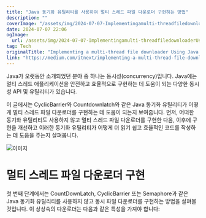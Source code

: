 ```yaml
---
title: "Java 동기화 유틸리티를 사용하여 멀티 스레드 파일 다운로더 구현하는 방법"
description: ""
coverImage: "/assets/img/2024-07-07-Implementingamulti-threadfiledownloaderUsingJavasynchronizationutilities_0.png"
date: 2024-07-07 22:06
ogImage: 
  url: /assets/img/2024-07-07-Implementingamulti-threadfiledownloaderUsingJavasynchronizationutilities_0.png
tag: Tech
originalTitle: "Implementing a multi-thread file downloader Using Java synchronization utilities"
link: "https://medium.com/itnext/implementing-a-multi-thread-file-downloader-using-java-synchronization-utilities-10a097feb47c"
---
```



Java가 오랫동안 소개되었던 분야 중 하나는 동시성(concurrency)입니다. Java에는 멀티 스레드 애플리케이션을 안전하고 효율적으로 구현하는 데 도움이 되는 다양한 동시성 API 및 유틸리티가 있습니다.

이 글에서는 CyclicBarrier와 Countdownlatch와 같은 Java 동기화 유틸리티가 어떻게 멀티 스레드 파일 다운로더를 구현하는 데 도움이 되는지 보여줍니다. 먼저, 어떠한 동기화 유틸리티도 사용하지 않고 멀티 스레드 파일 다운로더를 구현한 다음, 이후에 구현을 개선하고 이러한 동기화 유틸리티가 어떻게 더 읽기 쉽고 효율적인 코드를 작성하는 데 도움을 주는지 살펴봅니다.

![이미지](/assets/img/2024-07-07-Implementingamulti-threadfiledownloaderUsingJavasynchronizationutilities_0.png)

# 멀티 스레드 파일 다운로더 구현

<div class="content-ad"></div>

첫 번째 단계에서는 CountDownLatch, CyclicBarrier 또는 Semaphore과 같은 Java 동기화 유틸리티를 사용하지 않고 동시 파일 다운로더를 구현하는 방법을 살펴볼 것입니다. 이 상상속의 다운로더는 다음과 같은 특성을 가져야 합니다: